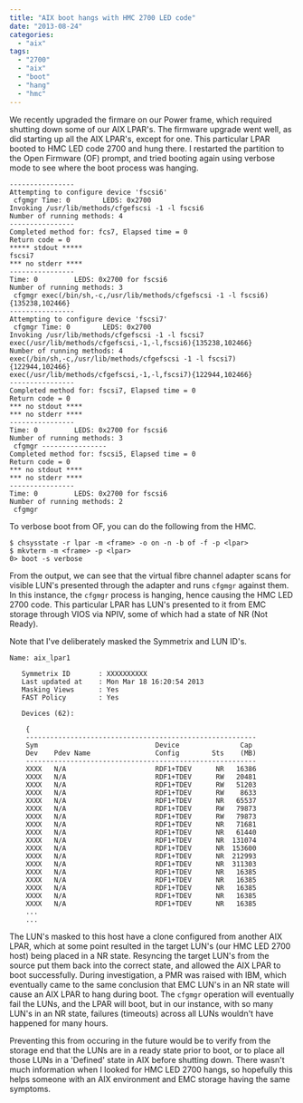```yaml
---
title: "AIX boot hangs with HMC 2700 LED code"
date: "2013-08-24"
categories: 
  - "aix"
tags: 
  - "2700"
  - "aix"
  - "boot"
  - "hang"
  - "hmc"
---
```


We recently upgraded the firmare on our Power frame, which required shutting down some of our AIX LPAR's. The firmware upgrade went well, as did starting up all the AIX LPAR's, except for one. This particular LPAR booted to HMC LED code 2700 and hung there. I restarted the partition to the Open Firmware (OF) prompt, and tried booting again using verbose mode to see where the boot process was hanging.

```console
----------------
Attempting to configure device 'fscsi6'
 cfgmgr Time: 0        LEDS: 0x2700
Invoking /usr/lib/methods/cfgefscsi -1 -l fscsi6
Number of running methods: 4
----------------
Completed method for: fcs7, Elapsed time = 0
Return code = 0
***** stdout *****
fscsi7
*** no stderr ****
----------------
Time: 0         LEDS: 0x2700 for fscsi6
Number of running methods: 3
 cfgmgr exec(/bin/sh,-c,/usr/lib/methods/cfgefscsi -1 -l fscsi6){135238,102466}
----------------
Attempting to configure device 'fscsi7'
 cfgmgr Time: 0        LEDS: 0x2700
Invoking /usr/lib/methods/cfgefscsi -1 -l fscsi7
exec(/usr/lib/methods/cfgefscsi,-1,-l,fscsi6){135238,102466}
Number of running methods: 4
exec(/bin/sh,-c,/usr/lib/methods/cfgefscsi -1 -l fscsi7){122944,102466}
exec(/usr/lib/methods/cfgefscsi,-1,-l,fscsi7){122944,102466}
----------------
Completed method for: fscsi7, Elapsed time = 0
Return code = 0
*** no stdout ****
*** no stderr ****
----------------
Time: 0         LEDS: 0x2700 for fscsi6
Number of running methods: 3
 cfgmgr ----------------
Completed method for: fscsi5, Elapsed time = 0
Return code = 0
*** no stdout ****
*** no stderr ****
----------------
Time: 0         LEDS: 0x2700 for fscsi6
Number of running methods: 2
 cfgmgr
```

To verbose boot from OF, you can do the following from the HMC.

```console
$ chsysstate -r lpar -m <frame> -o on -n -b of -f -p <lpar>
$ mkvterm -m <frame> -p <lpar>
0> boot -s verbose
```

From the output, we can see that the virtual fibre channel adapter scans for visible LUN's presented through the adapter and runs `cfgmgr` against them. In this instance, the `cfgmgr` process is hanging, hence causing the HMC LED 2700 code. This particular LPAR has LUN's presented to it from EMC storage through VIOS via NPIV, some of which had a state of NR (Not Ready).

Note that I've deliberately masked the Symmetrix and LUN ID's.

```console
Name: aix_lpar1
 
   Symmetrix ID       : XXXXXXXXXX
   Last updated at    : Mon Mar 18 16:20:54 2013
   Masking Views      : Yes
   FAST Policy        : Yes
 
   Devices (62):
 
    {
    ---------------------------------------------------------
    Sym                             Device               Cap
    Dev    Pdev Name                Config        Sts    (MB)
    ---------------------------------------------------------
    XXXX   N/A                      RDF1+TDEV      NR   16386
    XXXX   N/A                      RDF1+TDEV      RW   20481
    XXXX   N/A                      RDF1+TDEV      RW   51203
    XXXX   N/A                      RDF1+TDEV      RW    8633
    XXXX   N/A                      RDF1+TDEV      NR   65537
    XXXX   N/A                      RDF1+TDEV      RW   79873
    XXXX   N/A                      RDF1+TDEV      RW   79873
    XXXX   N/A                      RDF1+TDEV      NR   71681
    XXXX   N/A                      RDF1+TDEV      NR   61440
    XXXX   N/A                      RDF1+TDEV      NR  131074
    XXXX   N/A                      RDF1+TDEV      NR  153600
    XXXX   N/A                      RDF1+TDEV      NR  212993
    XXXX   N/A                      RDF1+TDEV      NR  311303
    XXXX   N/A                      RDF1+TDEV      NR   16385
    XXXX   N/A                      RDF1+TDEV      NR   16385
    XXXX   N/A                      RDF1+TDEV      NR   16385
    XXXX   N/A                      RDF1+TDEV      NR   16385
    XXXX   N/A                      RDF1+TDEV      NR   16385
    ...
    ...
```

The LUN's masked to this host have a clone configured from another AIX LPAR, which at some point resulted in the target LUN's (our HMC LED 2700 host) being placed in a NR state. Resyncing the target LUN's from the source put them back into the correct state, and allowed the AIX LPAR to boot successfully. During investigation, a PMR was raised with IBM, which eventually came to the same conclusion that EMC LUN's in an NR state will cause an AIX LPAR to hang during boot. The `cfgmgr` operation will eventually fail the LUNs, and the LPAR will boot, but in our instance, with so many LUN's in an NR state, failures (timeouts) across all LUNs wouldn't have happened for many hours.

Preventing this from occuring in the future would be to verify from the storage end that the LUNs are in a ready state prior to boot, or to place all those LUNs in a 'Defined' state in AIX before shutting down. There wasn't much information when I looked for HMC LED 2700 hangs, so hopefully this helps someone with an AIX environment and EMC storage having the same symptoms.
